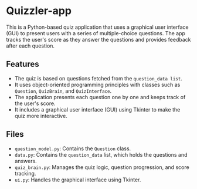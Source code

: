 # Quizzler-app
This is a Python-based quiz application that uses a graphical user interface (GUI) to present users with a series of multiple-choice questions. The app tracks the user's score as they answer the questions and provides feedback after each question.

## Features
- The quiz is based on questions fetched from the `question_data list`.
- It uses object-oriented programming principles with classes such as `Question`, `QuizBrain`, and `QuizInterface`.
- The application presents each question one by one and keeps track of the user's score.
- It includes a graphical user interface (GUI) using Tkinter to make the quiz more interactive.
  
## Files
  
- `question_model.py`: Contains the `Question` class.
- `data.py`: Contains the `question_data` list, which holds the questions and answers.
- `quiz_brain.py`: Manages the quiz logic, question progression, and score tracking.
- `ui.py`: Handles the graphical interface using Tkinter.
